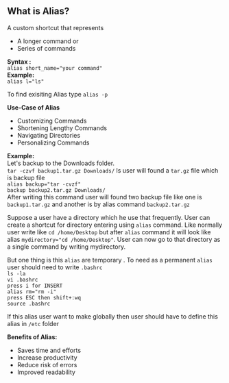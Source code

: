 ## What is Alias?  
A custom shortcut that represents  
- A longer command or
- Series of commands

__Syntax :__  
```alias short_name="your command"```  
__Example:__  
```alias l="ls"```

To find exisiting Alias type ```alias -p```  

__Use-Case of Alias__
- Customizing Commands
- Shortening Lengthy Commands
- Navigating Directories
- Personalizing Commands  


__Example:__  
Let's backup to the Downloads folder.  
```tar -czvf backup1.tar.gz Downloads/```
ls user will found a ```tar.gz``` file which is backup file  
```alias backup="tar -cvzf"```  
```backup backup2.tar.gz Downloads/```  
After writing this command user will found two backup file like one is ```backup1.tar.gz``` and another is by alias command ```backup2.tar.gz```

Suppose a user have a directory which he use that frequently. User can create a shortcut for directory entering using ```alias``` command. Like normally user write like ```cd /home/Desktop``` but after ```alias``` command it will look like alias ```mydirectory="cd /home/Desktop"```. User can now go to that directory as a single command by writing mydirectory.  


But one thing is this ```alias``` are temporary . To need as a permanent ```alias``` user should need to write ```.bashrc```  
```ls -la```  
```vi .bashrc```  
```press i for INSERT```  
```alias rm="rm -i"```  
```press ESC then shift+:wq```  
```source .bashrc```  

If this alias user want to make globally then user should have to define this alias in ```/etc``` folder  

__Benefits of Alias:__
- Saves time and efforts
- Increase productivity
- Reduce risk of errors
- Improved readability



